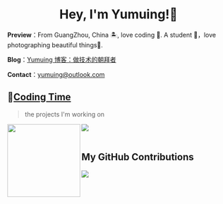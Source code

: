 <h1 align="center">
  Hey, I'm Yumuing!👏
</h1>

**Preview**：From GuangZhou, China 🏝, love coding 🐍. A student 🏫，love photographing beautiful things🌿.

**Blog**：[Yumuing 博客：做技术的朝拜者](https://yumuing.top)

**Contact**：yumuing@outlook.com

## 🌠[Coding Time](https://yumuing.top)
> the projects I'm working on

<!-- ![My stats](https://github-readme-stats.vercel.app/api?username=yumuing&theme=calm&show_icons=true) -->
<!-- ![Top Langs](https://github-readme-stats.vercel.app/api/top-langs/?username=yumuing&hide=html,css,Jupyter+Notebook,ruby,javascript&theme=calm&langs_count=6) -->

<div>
    <img height="165" align="left" src="https://github-readme-stats.vercel.app/api?username=yumuing&theme=calm&show_icons=true" />
    <img src="https://github-readme-stats.vercel.app/api/top-langs/?username=yumuing&hide=html,css,Jupyter+Notebook,ruby,javascript&theme=calm&langs_count=6&layout=compact" />
</div>

<br>

## My GitHub Contributions

![](https://cdn.jsdelivr.net/gh/yumuing/yumuing@main/assets/github-contribution-grid-snake.svg)

